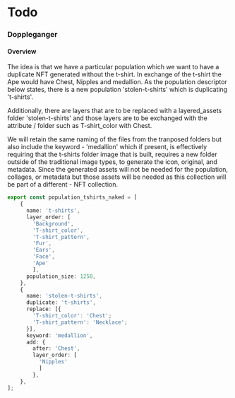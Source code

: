 # Todo

### Doppleganger

#### Overview 

The idea is that we have a particular population which we want to have a duplicate NFT generated without the t-shirt. 
In exchange of the t-shirt the Ape would have Chest, Nipples and medallion. As the population descriptor below states,  there is a new population 'stolen-t-shirts' which is duplicating 't-shirts'.

Additionally, there are layers that are to be replaced with a layered_assets folder 'stolen-t-shirts' and those layers are to be exchanged with the attribute / folder such as T-shirt_color with Chest.

We will retain the same naming of the files from the tranposed folders but also include the keyword - 'medallion' which if present, is effectively requiring that the t-shirts folder image that is built,  requires a new folder outside of the traditional image types, to generate the icon, original, and metadata.  Since the generated assets will not be needed for the population, collages, or metadata but those 
assets will be needed as this collection will be part of a different - NFT collection.

```typescript
export const population_tshirts_naked = [                
    {
      name: 't-shirts',
      layer_order: [
        'Background', 
        'T-shirt_color', 
        'T-shirt_pattern', 
        'Fur', 
        'Ears', 
        'Face', 
        'Ape'
        ],
      population_size: 1250,
    },
    {
      name: 'stolen-t-shirts',
      duplicate: 't-shirts',      
      replace: [{        
        'T-shirt_color': 'Chest';        
        'T-shirt_pattern': 'Necklace';
      }],
      keyword: 'medallion',
      add: {
        after: 'Chest',
        layer_order: [ 
          'Nipples' 
          ]
        },
    },    
];
```